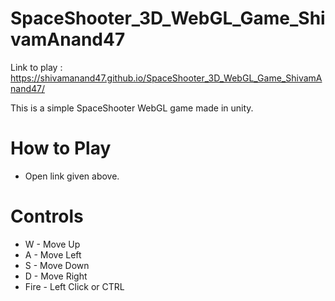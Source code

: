 # SpaceShooter_3D_WebGL_Game_ShivamAnand47
Link to play : https://shivamanand47.github.io/SpaceShooter_3D_WebGL_Game_ShivamAnand47/

This is a simple SpaceShooter WebGL game made in unity.
# How to Play
* Open link given above.

# Controls
* W - Move Up
* A - Move Left
* S - Move Down
* D - Move Right 
* Fire - Left Click or CTRL 

